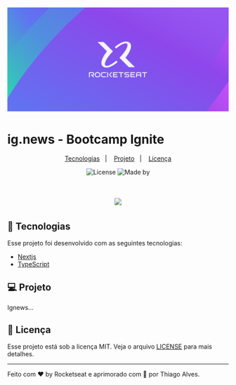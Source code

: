                                    
                 
<h1 align="center">      
    <img src="https://raw.githubusercontent.com/Rocketseat/rocketseat-vscode-reactjs-snippets/master/images/rocketseat_logo.png" >
</h1>                

# ig.news - Bootcamp Ignite 
              
<p align="center">     
  <a href="#-tecnologias">Tecnologias</a>&nbsp;&nbsp;&nbsp;|&nbsp;&nbsp;&nbsp;  
  <a href="#-projeto">Projeto</a>&nbsp;&nbsp;&nbsp;|&nbsp;&nbsp;&nbsp;  
  <a href="#memo-licença">Licença</a>        
</p>                               

                                              
<p align="center">                                                          
           
  <img alt="License" src="https://img.shields.io/static/v1?label=license&message=MIT&color=15C3D6&labelColor=000000">
  <img alt="Made by" src="https://img.shields.io/static/v1?label=made_by&message=Rocketseat&color=15C3D6&labelColor=000000">

              
</p>              

 
<h1 align="center">      
    <img src="https://ik.imagekit.io/hld13bjzb1/Screenshot_from_2021-06-08_13-46-37_IJVKIXg8g.png" >
</h1>                
      
                       
## 🚀 Tecnologias                              
       
Esse projeto foi desenvolvido com as seguintes tecnologias:
  
 
- [Nextjs](https://nextjs.org/)  
- [TypeScript](https://www.typescriptlang.org/)  
 
  
   
## 💻 Projeto            

 Ignews... 

 
        
 
## :memo: Licença

Esse projeto está sob a licença MIT. Veja o arquivo [LICENSE](LICENSE.md) para mais detalhes.

---

Feito com ♥ by Rocketseat e aprimorado com 💜 por Thiago Alves.

